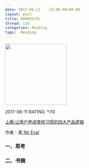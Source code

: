 ```yaml
---
date: 2017-06-11    23:00:00+00:00
layout: post
title: HOOKED(R)
thread: 118
categories: Reading
tags:  Reading
---
```


<img src="" width="200" />

2017-06-11 RATING:  */10

[上瘾:让用户养成使用习惯的四大产品逻辑]()

作者：美[ Nir Eyal]()

### 一、思考


### 二、书摘

